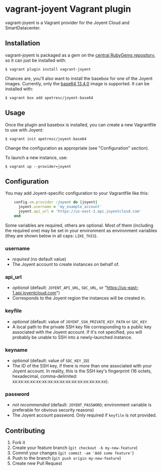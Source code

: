 # vagrant-joyent Vagrant plugin

vagrant-joyent is a Vagrant provider for the Joyent Cloud and SmartDatacenter.

## Installation

vagrant-joyent is packaged as a gem on the [central RubyGems
repository](https://rubygems.org/gems/vagrant-joyent), so it can just be
installed with:

    $ vagrant plugin install vagrant-joyent

Chances are, you'll also want to install the basebox for one of the
Joyent images. Currently, only the [base64 13.4.0](http://wiki.joyent.com/wiki/display/jpc2/SmartMachine+Base#SmartMachineBase-13.4.0)
image is supported. It can be installed with:

    $ vagrant box add apetresc/joyent-base64

## Usage

Once the plugin and basebox is installed, you can create a new
Vagrantfile to use with Joyent:

    $ vagrant init apetresc/joyent-base64

Change the configuration as appropriate (see "Configuration" section).

To launch a new instance, use:

    $ vagrant up --provider=joyent

## Configuration

You may add Joyent-specific configuration to your Vagrantfile like this:

```ruby
    config.vm.provider :joyent do |joyent|
      joyent.username = 'my_example_account'
      joyent.api_url = 'https://us-east-1.api.joyentcloud.com'
    end
```

Some variables are required, others are optional. Most of them (including the
required one) may be set in your environment as environment variables (they are
shown below in all caps: `LIKE_THIS`).

### username
  * _required_ (no default value)
  *  The Joyent account to create instances on behalf of.

### api_url
  * _optional_ (default: `JOYENT_API_URL`, `SDC_URL`, or
    "https://us-east-1.api.joyentcloud.com")
  * Corresponds to the Joyent region the instances will be created in.

### keyfile
  * _optional_ (default: value of `JOYENT_SSH_PRIVATE_KEY_PATH` or `SDC_KEY`
  * A local path to the private SSH key file
    corresponding to a public key associated with the Joyent account. If it's
    not specified, you will probably be unable to SSH into a newly-launched
    instance.

### keyname
  * _optional_ (default: value of `SDC_KEY_ID`)
  * The ID of the SSH key, if there is more than
    one associated with your Joyent account. In reality, this is the SSH
    key's fingerprint (16 octets, hexadecimal, comma-delimited:
    xx:xx:xx:xx:xx:xx:xx:xx:xx:xx:xx:xx:xx:xx:xx:xx).

### password
  * _not recommended_ (default: `JOYENT_PASSWORD`; environment variable is
    preferable for obvious security reasons)
  * The Joyent account password. Only required if `keyfile` is not provided.

## Contributing

1. Fork it
2. Create your feature branch (`git checkout -b my-new-feature`)
3. Commit your changes (`git commit -am 'Add some feature'`)
4. Push to the branch (`git push origin my-new-feature`)
5. Create new Pull Request
